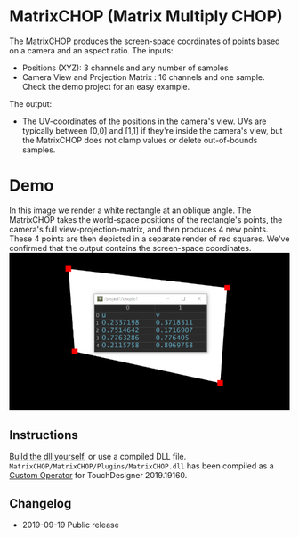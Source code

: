 # MatrixCHOP (Matrix Multiply CHOP)
The MatrixCHOP produces the screen-space coordinates of points based on a camera and an aspect ratio. The inputs:

* Positions (XYZ): 3 channels and any number of samples
* Camera View and Projection Matrix : 16 channels and one sample. Check the demo project for an easy example.

The output:

* The UV-coordinates of the positions in the camera's view. UVs are typically between [0,0] and [1,1] if they're inside the camera's view, but the MatrixCHOP does not clamp values or delete out-of-bounds samples.

# Demo
In this image we render a white rectangle at an oblique angle. The MatrixCHOP takes the world-space positions of the rectangle's points, the camera's full view-projection-matrix, and then produces 4 new points. These 4 points are then depicted in a separate render of red squares. We've confirmed that the output contains the screen-space coordinates.
![](MatrixCHOP/images/demo.png)

## Instructions
[Build the dll yourself](https://docs.derivative.ca/Write_a_CPlusPlus_Plugin), or use a compiled DLL file. `MatrixCHOP/MatrixCHOP/Plugins/MatrixCHOP.dll` has been compiled as a [Custom Operator](https://docs.derivative.ca/Custom_Operators) for TouchDesigner 2019.19160.

## Changelog
* 2019-09-19 Public release
